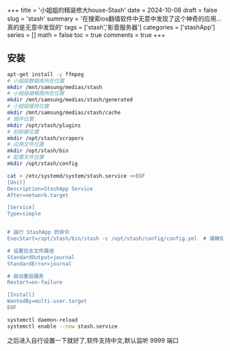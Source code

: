 +++
title = '小姐姐的精装修大house-Stash'
date = 2024-10-08
draft = false
slug = 'stash'
summary = '在搜索ios翻墙软件中无意中发现了这个神奇的应用...真的是无意中发现的'
tags = ['stash','影音服务器']
categories = ['stashApp']
series = []
math = false
toc = true
comments = true
+++

## 安装

```bash
apt-get install -y ffmpeg
# 小姐姐数据库所在位置
mkdir /mnt/samsung/medias/stash
# 小姐姐缩略图所在位置
mkdir /mnt/samsung/medias/stash/generated
# 小姐姐缓存位置
mkdir /mnt/samsung/medias/stash/cache
# 插件位置
mkdir /opt/stash/plugins
# 刮削器位置
mkdir /opt/stash/scrapers
# 应用文件位置
mkdir /opt/stash/bin
# 配置文件位置
mkdir /opt/stash/config

cat > /etc/systemd/system/stash.service <<EOF
[Unit]
Description=StashApp Service
After=network.target

[Service]
Type=simple


# 运行 StashApp 的命令
ExecStart=/opt/stash/bin/stash -c /opt/stash/config/config.yml  # 请确保这个路径是正确的

# 设置日志文件路径
StandardOutput=journal
StandardError=journal

# 自动重启服务
Restart=on-failure

[Install]
WantedBy=multi-user.target
EOF

systemctl daemon-reload
systemctl enable --now stash.service
```

之后进入自行设置一下就好了,软件支持中文,默认监听 9999 端口
